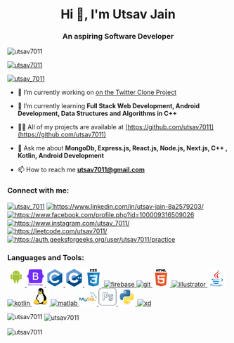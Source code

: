 
<h1 align="center">Hi 🙂, I'm Utsav Jain</h1>
<h3 align="center">An aspiring Software Developer</h3>

<p align="left"> <img src="https://komarev.com/ghpvc/?username=utsav7011&label=Profile%20views&color=0e75b6&style=flat" alt="utsav7011" /> </p>

<p align="left"> <a href="https://github.com/ryo-ma/github-profile-trophy"><img src="https://github-profile-trophy.vercel.app/?username=utsav7011" alt="utsav7011" /></a> </p>

<p align="left"> <a href="https://twitter.com/utsav_7011" target="blank"><img src="https://img.shields.io/twitter/follow/utsav_7011?logo=twitter&style=for-the-badge" alt="utsav_7011" /></a> </p>

- 🔭 I’m currently working on [on the Twitter Clone Project](https://github.com/utsav7011/twitterCLone.git)

- 🌱 I’m currently learning **Full Stack Web Development, Android Development, Data Structures and Algorithms in C++**

- 👨‍💻 All of my projects are available at [https://github.com/utsav7011](https://github.com/utsav7011)

- 💬 Ask me about **MongoDb, Express.js, React.js, Node.js, Next.js, C++ , Kotlin, Android Development**

- 📫 How to reach me **utsav7011@gmail.com**

<h3 align="left">Connect with me:</h3>
<p align="left">
<a href="https://twitter.com/utsav_7011" target="blank"><img align="center" src="https://raw.githubusercontent.com/rahuldkjain/github-profile-readme-generator/master/src/images/icons/Social/twitter.svg" alt="utsav_7011" height="30" width="40" /></a>
<a href="https://linkedin.com/in/https://www.linkedin.com/in/utsav-jain-8a2579203/" target="blank"><img align="center" src="https://raw.githubusercontent.com/rahuldkjain/github-profile-readme-generator/master/src/images/icons/Social/linked-in-alt.svg" alt="https://www.linkedin.com/in/utsav-jain-8a2579203/" height="30" width="40" /></a>
<a href="https://fb.com/https://www.facebook.com/profile.php?id=100009316509026" target="blank"><img align="center" src="https://raw.githubusercontent.com/rahuldkjain/github-profile-readme-generator/master/src/images/icons/Social/facebook.svg" alt="https://www.facebook.com/profile.php?id=100009316509026" height="30" width="40" /></a>
<a href="https://instagram.com/https://www.instagram.com/utsav_7011/" target="blank"><img align="center" src="https://raw.githubusercontent.com/rahuldkjain/github-profile-readme-generator/master/src/images/icons/Social/instagram.svg" alt="https://www.instagram.com/utsav_7011/" height="30" width="40" /></a>
<a href="https://www.leetcode.com/https://leetcode.com/utsav7011/" target="blank"><img align="center" src="https://raw.githubusercontent.com/rahuldkjain/github-profile-readme-generator/master/src/images/icons/Social/leet-code.svg" alt="https://leetcode.com/utsav7011/" height="30" width="40" /></a>
<a href="https://auth.geeksforgeeks.org/user/https://auth.geeksforgeeks.org/user/utsav7011/practice" target="blank"><img align="center" src="https://raw.githubusercontent.com/rahuldkjain/github-profile-readme-generator/master/src/images/icons/Social/geeks-for-geeks.svg" alt="https://auth.geeksforgeeks.org/user/utsav7011/practice" height="30" width="40" /></a>
</p>

<h3 align="left">Languages and Tools:</h3>
<p align="left"> <a href="https://developer.android.com" target="_blank" rel="noreferrer"> <img src="https://raw.githubusercontent.com/devicons/devicon/master/icons/android/android-original-wordmark.svg" alt="android" width="40" height="40"/> </a> <a href="https://getbootstrap.com" target="_blank" rel="noreferrer"> <img src="https://raw.githubusercontent.com/devicons/devicon/master/icons/bootstrap/bootstrap-plain-wordmark.svg" alt="bootstrap" width="40" height="40"/> </a> <a href="https://www.cprogramming.com/" target="_blank" rel="noreferrer"> <img src="https://raw.githubusercontent.com/devicons/devicon/master/icons/c/c-original.svg" alt="c" width="40" height="40"/> </a> <a href="https://www.w3schools.com/cpp/" target="_blank" rel="noreferrer"> <img src="https://raw.githubusercontent.com/devicons/devicon/master/icons/cplusplus/cplusplus-original.svg" alt="cplusplus" width="40" height="40"/> </a> <a href="https://www.w3schools.com/css/" target="_blank" rel="noreferrer"> <img src="https://raw.githubusercontent.com/devicons/devicon/master/icons/css3/css3-original-wordmark.svg" alt="css3" width="40" height="40"/> </a> <a href="https://firebase.google.com/" target="_blank" rel="noreferrer"> <img src="https://www.vectorlogo.zone/logos/firebase/firebase-icon.svg" alt="firebase" width="40" height="40"/> </a> <a href="https://git-scm.com/" target="_blank" rel="noreferrer"> <img src="https://www.vectorlogo.zone/logos/git-scm/git-scm-icon.svg" alt="git" width="40" height="40"/> </a> <a href="https://www.w3.org/html/" target="_blank" rel="noreferrer"> <img src="https://raw.githubusercontent.com/devicons/devicon/master/icons/html5/html5-original-wordmark.svg" alt="html5" width="40" height="40"/> </a> <a href="https://www.adobe.com/in/products/illustrator.html" target="_blank" rel="noreferrer"> <img src="https://www.vectorlogo.zone/logos/adobe_illustrator/adobe_illustrator-icon.svg" alt="illustrator" width="40" height="40"/> </a> <a href="https://www.java.com" target="_blank" rel="noreferrer"> <img src="https://raw.githubusercontent.com/devicons/devicon/master/icons/java/java-original.svg" alt="java" width="40" height="40"/> </a> <a href="https://kotlinlang.org" target="_blank" rel="noreferrer"> <img src="https://www.vectorlogo.zone/logos/kotlinlang/kotlinlang-icon.svg" alt="kotlin" width="40" height="40"/> </a> <a href="https://www.linux.org/" target="_blank" rel="noreferrer"> <img src="https://raw.githubusercontent.com/devicons/devicon/master/icons/linux/linux-original.svg" alt="linux" width="40" height="40"/> </a> <a href="https://www.mathworks.com/" target="_blank" rel="noreferrer"> <img src="https://upload.wikimedia.org/wikipedia/commons/2/21/Matlab_Logo.png" alt="matlab" width="40" height="40"/> </a> <a href="https://www.mysql.com/" target="_blank" rel="noreferrer"> <img src="https://raw.githubusercontent.com/devicons/devicon/master/icons/mysql/mysql-original-wordmark.svg" alt="mysql" width="40" height="40"/> </a> <a href="https://www.photoshop.com/en" target="_blank" rel="noreferrer"> <img src="https://raw.githubusercontent.com/devicons/devicon/master/icons/photoshop/photoshop-line.svg" alt="photoshop" width="40" height="40"/> </a> <a href="https://www.python.org" target="_blank" rel="noreferrer"> <img src="https://raw.githubusercontent.com/devicons/devicon/master/icons/python/python-original.svg" alt="python" width="40" height="40"/> </a> <a href="https://www.adobe.com/products/xd.html" target="_blank" rel="noreferrer"> <img src="https://cdn.worldvectorlogo.com/logos/adobe-xd.svg" alt="xd" width="40" height="40"/> </a> </p>

<p><img align="left" src="https://github-readme-stats.vercel.app/api/top-langs?username=utsav7011&show_icons=true&locale=en&layout=compact" alt="utsav7011" /></p>

<p>&nbsp;<img align="center" src="https://github-readme-stats.vercel.app/api?username=utsav7011&show_icons=true&locale=en" alt="utsav7011" /></p>

<p><img align="center" src="https://github-readme-streak-stats.herokuapp.com/?user=utsav7011&" alt="utsav7011" /></p>
